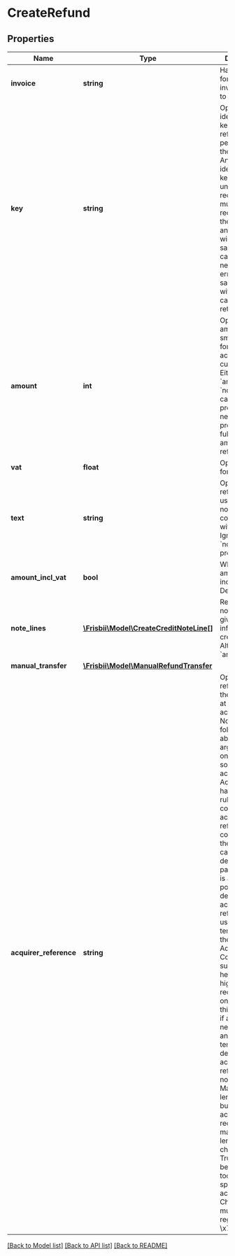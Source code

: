 # CreateRefund

## Properties
Name | Type | Description | Notes
------------ | ------------- | ------------- | -------------
**invoice** | **string** | Handle or id for invoice/charge to refund | 
**key** | **string** | Optional idempotency key. Only one refund can be performed for the same key. An idempotency key identifies uniquely the request and multiple requests with the same key and invoice will yield the same result. In case of networking errors the same request with same key can safely be retried. | [optional] 
**amount** | **int** | Optional amount in the smallest unit for the account currency. Either &#x60;amount&#x60; or &#x60;note_lines&#x60; can be provided, if neither is provided the full refundable amount is refunded. | [optional] 
**vat** | **float** | Optional vat for this refund. | [optional] 
**text** | **string** | Optional refund text to use on credit note. Used in conjunction with &#x60;amount&#x60;. Ignored if &#x60;note_lines&#x60; is provided. | [optional] 
**amount_incl_vat** | **bool** | Whether the amount is including VAT. Default true. | [optional] 
**note_lines** | [**\Frisbii\Model\CreateCreditNoteLine[]**](CreateCreditNoteLine.md) | Refund credit note lines to give detailed information for credit note. Alternative to &#x60;amount&#x60;. | [optional] 
**manual_transfer** | [**\Frisbii\Model\ManualRefundTransfer**](ManualRefundTransfer.md) |  | [optional] 
**acquirer_reference** | **string** | Optional reference for the transaction at the acquirer. Notice the following about this argument: 1. It only works for some acquirers. 2. Acquirers may have rigid rules on the content of the acquirer reference.  Not complying to these rules can result in declined payments. 3. It is already possible to define custom acquirer reference using templating in the Frisbii Administration.  Contact support for help. We highly recommend to only supply this argument if absolutely necessary,  and the templated default acquirer reference is not sufficient. Maximum length is 128,  but most acquirers require a maximum length of 22 characters.  Truncating will be applied if too long for specific acquirer.  Characters must match regex &#x60;[\\x20-\\x7F]&#x60; | [optional] 

[[Back to Model list]](../../README.md#documentation-for-models) [[Back to API list]](../../README.md#documentation-for-api-endpoints) [[Back to README]](../../README.md)

